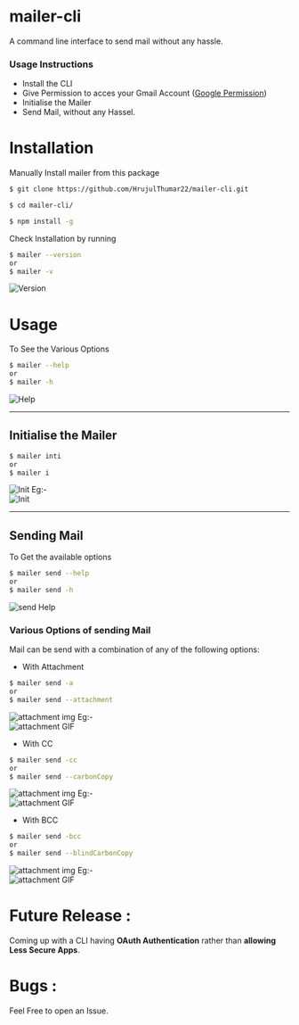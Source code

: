 # mailer-cli

A command line interface to send mail without any hassle.

### Usage Instructions

- Install the CLI
- Give Permission to acces your Gmail Account ([Google Permission](https://myaccount.google.com/lesssecureapps?pli=1&rapt=AEjHL4Od6qJ0Xaz4XjAsWRINufSaxSeH4s4WT-oIsp4r0NUvlGhnUgDwBkcAdLLuTQ7Hwpcvm7Gpi8h4wv9ZPnZq1BaJtduyDA))
- Initialise the Mailer
- Send Mail, without any Hassel.

# Installation

Manually Install mailer from this package

```bash
$ git clone https://github.com/HrujulThumar22/mailer-cli.git

$ cd mailer-cli/

$ npm install -g
```

Check Installation by running

```bash
$ mailer --version
or
$ mailer -v
```

![Version](/images/version.png)

# Usage

To See the Various Options

```bash
$ mailer --help
or
$ mailer -h
```

![Help](/images/help.png)

---

## Initialise the Mailer

```bash
$ mailer inti
or
$ mailer i
```

![Init](/images/init.png)
Eg:-  
![Init](/images/init.gif)

---

## Sending Mail

To Get the available options

```bash
$ mailer send --help
or
$ mailer send -h
```

![send Help](/images/sendhelp.png)

### Various Options of sending Mail

Mail can be send with a combination of any of the following options:

- With Attachment

```bash
$ mailer send -a
or
$ mailer send --attachment
```

![attachment img](/images/attachment.png)
Eg:-  
![attachment GIF](/images/attachment.gif)

- With CC

```bash
$ mailer send -cc
or
$ mailer send --carbonCopy
```

![attachment img](/images/cc.png)
Eg:-  
![attachment GIF](/images/cc.gif)

- With BCC

```bash
$ mailer send -bcc
or
$ mailer send --blindCarbonCopy
```

![attachment img](/images/bcc.png)
Eg:-  
![attachment GIF](/images/bcc.gif)

# Future Release :

Coming up with a CLI having **OAuth Authentication** rather than **allowing Less Secure Apps**.

# Bugs :

Feel Free to open an Issue.

